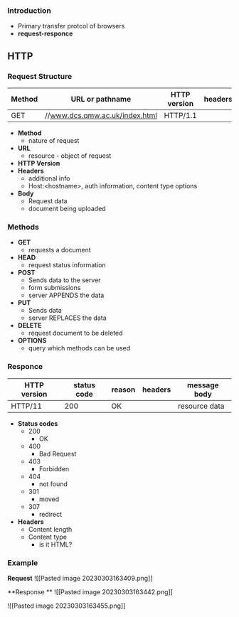 
### Introduction
- Primary transfer protcol of browsers 
- **request-responce**

## HTTP

### Request Structure

| Method | URL or pathname                | HTTP version | headers | message body |
| ------ | ------------------------------ | ------------ | ------- | ------------ |
| GET    | //www.dcs.qmw.ac.uk/index.html | HTTP/1.1             |         |              |

- **Method**
	- nature of request
- **URL**
	- resource - object of request
- **HTTP Version**
- **Headers**
	- additional info
	- Host:\<hostname>, auth information, content type options 
- **Body**
	- Request data
	- document being uploaded 



### Methods

- **GET**
	- requests a document
- **HEAD**
	- request status information
- **POST**
	- Sends data to the server
	- form submissions
	- server APPENDS the data
- **PUT**
	- Sends data
	- server REPLACES the data
- **DELETE**
	- request document to be deleted
- **OPTIONS**
	- query which methods can be used 


### Responce 

| HTTP version | status code | reason | headers | message body  |
| ------------ | ----------- | ------ | ------- | ------------- |
| HTTP/11      | 200         | OK     |         | resource data | 

- **Status codes**
	- 200
		- OK
	- 400
		- Bad Request
	- 403
		- Forbidden
	- 404
		- not found
	- 301
		- moved
	- 307
		- redirect
- **Headers**
	- Content length
	- Content type 
		- is it HTML?

### Example 

**Request**
![[Pasted image 20230303163409.png]]

**Response **
![[Pasted image 20230303163442.png]]

![[Pasted image 20230303163455.png]]

